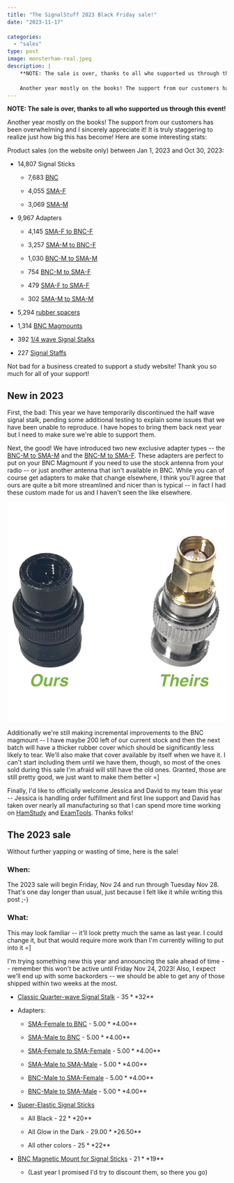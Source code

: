 ```yaml
---
title: "The SignalStuff 2023 Black Friday sale!"
date: "2023-11-17"

categories: 
  - "sales"
type: post
image: monsterham-real.jpeg
description: |
    **NOTE: The sale is over, thanks to all who supported us through this event!**

    Another year mostly on the books! The support from our customers has been overwhelming and I sincerely appreciate it! It is truly staggering to realize just how big this has become! Here are some interesting stats:
---
```


**NOTE: The sale is over, thanks to all who supported us through this event!**

Another year mostly on the books! The support from our customers has been overwhelming and I sincerely appreciate it! It is truly staggering to realize just how big this has become! Here are some interesting stats:

Product sales (on the website only) between Jan 1, 2023 and Oct 30, 2023:

- 14,807 Signal Sticks
    - 7,683 [BNC](https://signalstuff.com/product/super-elastic-signal-stick-bnc/)
    
    - 4,055 [SMA-F](https://signalstuff.com/product/super-elastic-signal-stick-sma-female/)
    
    - 3,069 [SMA-M](https://signalstuff.com/product/super-elastic-signal-stick-sma-male/)

- 9,967 Adapters
    - 4,145 [SMA-F to BNC-F](https://signalstuff.com/product/sma-f-to-bnc-f-adapter/)
    
    - 3,257 [SMA-M to BNC-F](https://signalstuff.com/product/smam-to-bnc-adapter/)
    
    - 1,030 [BNC-M to SMA-M](https://signalstuff.com/product/bnc-m-to-sma-m-adapter/)
    
    - 754 [BNC-M to SMA-F](https://signalstuff.com/product/bnc-m-to-sma-f-adapter/)
    
    - 479 [SMA-F to SMA-F](https://signalstuff.com/product/sma-f-to-sma-f-barrel/)
    
    - 302 [SMA-M to SMA-M](https://signalstuff.com/product/sma-m-to-sma-m-barrel/)

- 5,294 [rubber spacers](https://signalstuff.com/product/rubber-washer-spacer/)

- 1,314 [BNC Magmounts](https://signalstuff.com/product/bnc-magnetic-mount-for-signal-sticks/)

- 392 [1/4 wave Signal Stalks](https://signalstuff.com/product/super-elastic-signal-stalk/)

- 227 [Signal Staffs](https://signalstuff.com/product/signal-staff-osj/)

Not bad for a business created to support a study website! Thank you so much for all of your support!

## New in 2023

First, the bad: This year we have temporarily discontinued the half wave signal stalk, pending some additional testing to explain some issues that we have been unable to reproduce. I have hopes to bring them back next year but I need to make sure we're able to support them.

Next, the good! We have introduced two new exclusive adapter types -- the [BNC-M to SMA-M](https://signalstuff.com/product/bnc-m-to-sma-m-adapter/) and the [BNC-M to SMA-F](https://signalstuff.com/product/bnc-m-to-sma-f-adapter/). These adapters are perfect to put on your BNC Magmount if you need to use the stock antenna from your radio -- or just another antenna that isn't available in BNC. While you can of course get adapters to make that change elsewhere, I think you'll agree that ours are quite a bit more streamlined and nicer than is typical -- in fact I had these custom made for us and I haven't seen the like elsewhere.

![BNC-M to SMA-M Comparison](BNC-M-to-SMA-M-comparison.jpg)

Additionally we're still making incremental improvements to the BNC magmount -- I have maybe 200 left of our current stock and then the next batch will have a thicker rubber cover which should be significantly less likely to tear. We'll also make that cover available by itself when we have it. I can't start including them until we have them, though, so most of the ones sold during this sale I'm afraid will still have the old ones. Granted, those are still pretty good, we just want to make them better =\]

Finally, I'd like to officially welcome Jessica and David to my team this year -- Jessica is handling order fulfillment and first line support and David has taken over nearly all manufacturing so that I can spend more time working on [HamStudy](https://ham.study) and [ExamTools](https://exam.tools). Thanks folks!

## The 2023 sale

Without further yapping or wasting of time, here is the sale!

### When:

The 2023 sale will begin Friday, Nov 24 and run through Tuesday Nov 28. That's one day longer than usual, just because I felt like it while writing this post ;-)

### What:

This may look familiar -- it'll look pretty much the same as last year. I could change it, but that would require more work than I'm currently willing to put into it =\]

I'm trying something new this year and announcing the sale ahead of time -- remember this won't be active until Friday Nov 24, 2023! Also, I expect we'll end up with some backorders -- we should be able to get any of those shipped within two weeks at the most.

- [Classic Quarter-wave Signal Stalk](https://signalstuff.com/product/super-elastic-signal-stalk/) - $35 **$32**

- Adapters:
    
    - [SMA-Female to BNC](https://signalstuff.com/product/sma-f-to-bnc-f-adapter/) - $5.00 **$4.00**
    
    - [SMA-Male to BNC](https://signalstuff.com/product/smam-to-bnc-adapter/) - $5.00 **$4.00**
    
    - [SMA-Female to SMA-Female](https://signalstuff.com/product/sma-f-to-sma-f-barrel/) - $5.00 **$4.00**
    
    - [SMA-Male to SMA-Male](https://signalstuff.com/product/sma-m-to-sma-m-barrel/) - $5.00 **$4.00**
    
    - [BNC-Male to SMA-Female](https://signalstuff.com/product/bnc-m-to-sma-f-adapter/) - $5.00 **$4.00**
    
    - [BNC-Male to SMA-Male](https://signalstuff.com/product/bnc-m-to-sma-m-adapter/) - $5.00 **$4.00**

- [Super-Elastic Signal Sticks](https://signalstuff.com/product-category/antennas/signal-sticks/)
    - All Black - $22 **$20**
    
    - All Glow in the Dark - $29.00 **$26.50**
    
    - All other colors - $25 **$22**

- [BNC Magnetic Mount for Signal Sticks](https://signalstuff.com/product/bnc-magnetic-mount-for-signal-sticks/) - $21 **$19**
    - (Last year I promised I'd try to discount them, so there you go)
